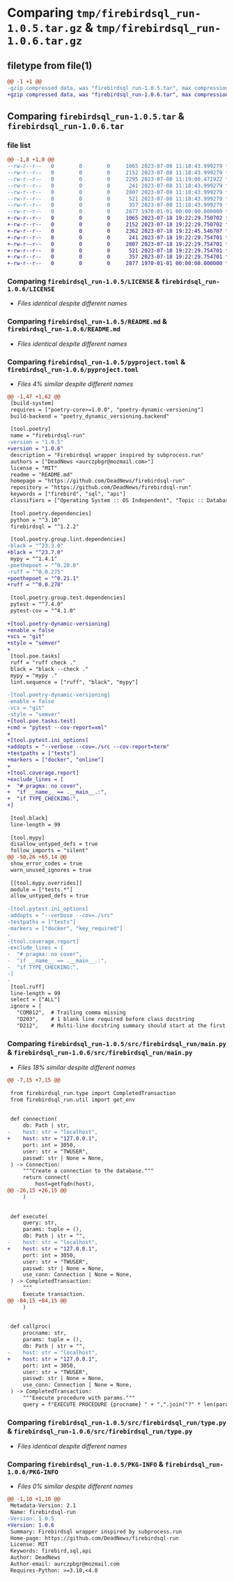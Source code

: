 # Comparing `tmp/firebirdsql_run-1.0.5.tar.gz` & `tmp/firebirdsql_run-1.0.6.tar.gz`

## filetype from file(1)

```diff
@@ -1 +1 @@
-gzip compressed data, was "firebirdsql_run-1.0.5.tar", max compression
+gzip compressed data, was "firebirdsql_run-1.0.6.tar", max compression
```

## Comparing `firebirdsql_run-1.0.5.tar` & `firebirdsql_run-1.0.6.tar`

### file list

```diff
@@ -1,8 +1,8 @@
--rw-r--r--   0        0        0     1065 2023-07-08 11:18:43.999279 firebirdsql_run-1.0.5/LICENSE
--rw-r--r--   0        0        0     2152 2023-07-08 11:18:43.999279 firebirdsql_run-1.0.5/README.md
--rw-r--r--   0        0        0     2295 2023-07-08 11:19:00.471922 firebirdsql_run-1.0.5/pyproject.toml
--rw-r--r--   0        0        0      241 2023-07-08 11:18:43.999279 firebirdsql_run-1.0.5/src/firebirdsql_run/__init__.py
--rw-r--r--   0        0        0     2807 2023-07-08 11:18:43.999279 firebirdsql_run-1.0.5/src/firebirdsql_run/main.py
--rw-r--r--   0        0        0      521 2023-07-08 11:18:43.999279 firebirdsql_run-1.0.5/src/firebirdsql_run/type.py
--rw-r--r--   0        0        0      357 2023-07-08 11:18:43.999279 firebirdsql_run-1.0.5/src/firebirdsql_run/util.py
--rw-r--r--   0        0        0     2877 1970-01-01 00:00:00.000000 firebirdsql_run-1.0.5/PKG-INFO
+-rw-r--r--   0        0        0     1065 2023-07-18 19:22:29.750702 firebirdsql_run-1.0.6/LICENSE
+-rw-r--r--   0        0        0     2152 2023-07-18 19:22:29.750702 firebirdsql_run-1.0.6/README.md
+-rw-r--r--   0        0        0     2362 2023-07-18 19:22:45.546707 firebirdsql_run-1.0.6/pyproject.toml
+-rw-r--r--   0        0        0      241 2023-07-18 19:22:29.754701 firebirdsql_run-1.0.6/src/firebirdsql_run/__init__.py
+-rw-r--r--   0        0        0     2807 2023-07-18 19:22:29.754701 firebirdsql_run-1.0.6/src/firebirdsql_run/main.py
+-rw-r--r--   0        0        0      521 2023-07-18 19:22:29.754701 firebirdsql_run-1.0.6/src/firebirdsql_run/type.py
+-rw-r--r--   0        0        0      357 2023-07-18 19:22:29.754701 firebirdsql_run-1.0.6/src/firebirdsql_run/util.py
+-rw-r--r--   0        0        0     2877 1970-01-01 00:00:00.000000 firebirdsql_run-1.0.6/PKG-INFO
```

### Comparing `firebirdsql_run-1.0.5/LICENSE` & `firebirdsql_run-1.0.6/LICENSE`

 * *Files identical despite different names*

### Comparing `firebirdsql_run-1.0.5/README.md` & `firebirdsql_run-1.0.6/README.md`

 * *Files identical despite different names*

### Comparing `firebirdsql_run-1.0.5/pyproject.toml` & `firebirdsql_run-1.0.6/pyproject.toml`

 * *Files 4% similar despite different names*

```diff
@@ -1,47 +1,62 @@
 [build-system]
 requires = ["poetry-core>=1.0.0", "poetry-dynamic-versioning"]
 build-backend = "poetry_dynamic_versioning.backend"
 
 [tool.poetry]
 name = "firebirdsql-run"
-version = "1.0.5"
+version = "1.0.6"
 description = "Firebirdsql wrapper inspired by subprocess.run"
 authors = ["DeadNews <aurczpbgr@mozmail.com>"]
 license = "MIT"
 readme = "README.md"
 homepage = "https://github.com/DeadNews/firebirdsql-run"
 repository = "https://github.com/DeadNews/firebirdsql-run"
 keywords = ["firebird", "sql", "api"]
 classifiers = ["Operating System :: OS Independent", "Topic :: Database"]
 
 [tool.poetry.dependencies]
 python = "^3.10"
 firebirdsql = "^1.2.2"
 
 [tool.poetry.group.lint.dependencies]
-black = "^23.3.0"
+black = "^23.7.0"
 mypy = "^1.4.1"
-poethepoet = "^0.20.0"
-ruff = "^0.0.275"
+poethepoet = "^0.21.1"
+ruff = "^0.0.278"
 
 [tool.poetry.group.test.dependencies]
 pytest = "^7.4.0"
 pytest-cov = "^4.1.0"
 
+[tool.poetry-dynamic-versioning]
+enable = false
+vcs = "git"
+style = "semver"
+
 [tool.poe.tasks]
 ruff = "ruff check ."
 black = "black --check ."
 mypy = "mypy ."
 lint.sequence = ["ruff", "black", "mypy"]
 
-[tool.poetry-dynamic-versioning]
-enable = false
-vcs = "git"
-style = "semver"
+[tool.poe.tasks.test]
+cmd = "pytest --cov-report=xml"
+
+[tool.pytest.ini_options]
+addopts = "--verbose --cov=./src --cov-report=term"
+testpaths = ["tests"]
+markers = ["docker", "online"]
+
+[tool.coverage.report]
+exclude_lines = [
+  "# pragma: no cover",
+  "if __name__ == .__main__.:",
+  "if TYPE_CHECKING:",
+]
 
 [tool.black]
 line-length = 99
 
 [tool.mypy]
 disallow_untyped_defs = true
 follow_imports = "silent"
@@ -50,26 +65,14 @@
 show_error_codes = true
 warn_unused_ignores = true
 
 [[tool.mypy.overrides]]
 module = ["tests.*"]
 allow_untyped_defs = true
 
-[tool.pytest.ini_options]
-addopts = "--verbose --cov=./src"
-testpaths = ["tests"]
-markers = ["docker", "key_required"]
-
-[tool.coverage.report]
-exclude_lines = [
-  "# pragma: no cover",
-  "if __name__ == .__main__.:",
-  "if TYPE_CHECKING:",
-]
-
 [tool.ruff]
 line-length = 99
 select = ["ALL"]
 ignore = [
   "COM812",  # Trailing comma missing
   "D203",    # 1 blank line required before class docstring
   "D212",    # Multi-line docstring summary should start at the first line
```

### Comparing `firebirdsql_run-1.0.5/src/firebirdsql_run/main.py` & `firebirdsql_run-1.0.6/src/firebirdsql_run/main.py`

 * *Files 18% similar despite different names*

```diff
@@ -7,15 +7,15 @@
 
 from firebirdsql_run.type import CompletedTransaction
 from firebirdsql_run.util import get_env
 
 
 def connection(
     db: Path | str,
-    host: str = "localhost",
+    host: str = "127.0.0.1",
     port: int = 3050,
     user: str = "TWUSER",
     passwd: str | None = None,
 ) -> Connection:
     """Create a connection to the database."""
     return connect(
         host=getfqdn(host),
@@ -26,15 +26,15 @@
     )
 
 
 def execute(
     query: str,
     params: tuple = (),
     db: Path | str = "",
-    host: str = "localhost",
+    host: str = "127.0.0.1",
     port: int = 3050,
     user: str = "TWUSER",
     passwd: str | None = None,
     use_conn: Connection | None = None,
 ) -> CompletedTransaction:
     """
     Execute transaction.
@@ -84,15 +84,15 @@
     )
 
 
 def callproc(
     procname: str,
     params: tuple = (),
     db: Path | str = "",
-    host: str = "localhost",
+    host: str = "127.0.0.1",
     port: int = 3050,
     user: str = "TWUSER",
     passwd: str | None = None,
     use_conn: Connection | None = None,
 ) -> CompletedTransaction:
     """Execute procedure with params."""
     query = f"EXECUTE PROCEDURE {procname} " + ",".join("?" * len(params))
```

### Comparing `firebirdsql_run-1.0.5/src/firebirdsql_run/type.py` & `firebirdsql_run-1.0.6/src/firebirdsql_run/type.py`

 * *Files identical despite different names*

### Comparing `firebirdsql_run-1.0.5/PKG-INFO` & `firebirdsql_run-1.0.6/PKG-INFO`

 * *Files 0% similar despite different names*

```diff
@@ -1,10 +1,10 @@
 Metadata-Version: 2.1
 Name: firebirdsql-run
-Version: 1.0.5
+Version: 1.0.6
 Summary: Firebirdsql wrapper inspired by subprocess.run
 Home-page: https://github.com/DeadNews/firebirdsql-run
 License: MIT
 Keywords: firebird,sql,api
 Author: DeadNews
 Author-email: aurczpbgr@mozmail.com
 Requires-Python: >=3.10,<4.0
```

